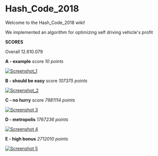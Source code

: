 # Hash_Code_2018

Welcome to the Hash_Code_2018 wiki!

We implemented an algorithm for optimizing self driving vehicle's profit  

**SCORES** 



Overall 12.610.079

**A - example**       score _10 points_


<a href="https://ibb.co/bTAu2n"><img src="https://preview.ibb.co/cNBdTS/Screenshot_1.jpg" alt="Screenshot_1" border="0"></a>

**B - should be easy** score 
_107375 points_


<a href="https://ibb.co/cCgTTS"><img src="https://preview.ibb.co/hT3xNn/Screenshot_2.jpg" alt="Screenshot_2" border="0"></a>


**C - no hurry** score
  _7981114 points_


<a href="https://ibb.co/cCAiv7"><img src="https://preview.ibb.co/knPXoS/Screenshot_3.jpg" alt="Screenshot 3" border="0" /></a>



**D - metropolis**
_1767236 points_


<a href="https://ibb.co/cR33v7"><img src="https://preview.ibb.co/cBc7Nn/Screenshot_4.jpg" alt="Screenshot 4" border="0" /></a>



**E - high bonus**
_2712010 points_


<a href="https://ibb.co/n74Aa7"><img src="https://preview.ibb.co/kZUbF7/Screenshot_5.jpg" alt="Screenshot 5" border="0" /></a>




